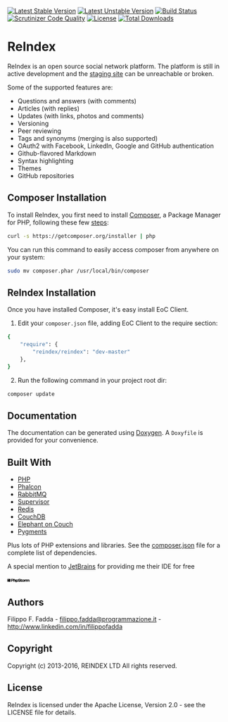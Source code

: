 [![Latest Stable Version](https://poser.pugx.org/reindex/reindex/v/stable.png)](https://packagist.org/packages/reindex/reindex)
[![Latest Unstable Version](https://poser.pugx.org/reindex/reindex/v/unstable.png)](https://packagist.org/packages/reindex/reindex)
[![Build Status](https://scrutinizer-ci.com/g/dedalozzo/reindex/badges/build.png?b=master)](https://scrutinizer-ci.com/g/dedalozzo/reindex/build-status/master)
[![Scrutinizer Code Quality](https://scrutinizer-ci.com/g/dedalozzo/reindex/badges/quality-score.png?b=master)](https://scrutinizer-ci.com/g/dedalozzo/reindex/?branch=master)
[![License](https://poser.pugx.org/reindex/reindex/license.svg)](https://packagist.org/packages/3f/converter)
[![Total Downloads](https://poser.pugx.org/reindex/reindex/downloads.png)](https://packagist.org/packages/3f/converter)


ReIndex
========
ReIndex is an open source social network platform. The platform is still in active 
development and the [staging site](http://programmazione.me) can be unreachable or broken.

Some of the supported features are:

- Questions and answers (with comments)
- Articles (with replies)
- Updates (with links, photos and comments)
- Versioning
- Peer reviewing
- Tags and synonyms (merging is also supported)
- OAuth2 with Facebook, LinkedIn, Google and GitHub authentication
- Github-flavored Markdown
- Syntax highlighting
- Themes
- GitHub repositories


Composer Installation
---------------------

To install ReIndex, you first need to install [Composer](http://getcomposer.org/), a Package Manager for
PHP, following these few [steps](http://getcomposer.org/doc/00-intro.md#installation-nix):

```sh
curl -s https://getcomposer.org/installer | php
```

You can run this command to easily access composer from anywhere on your system:

```sh
sudo mv composer.phar /usr/local/bin/composer
```


ReIndex Installation
--------------------
Once you have installed Composer, it's easy install EoC Client.

1. Edit your `composer.json` file, adding EoC Client to the require section:
```sh
{
    "require": {
        "reindex/reindex": "dev-master"
    },
}
```
2. Run the following command in your project root dir:
```sh
composer update
```


Documentation
-------------
The documentation can be generated using [Doxygen](http://doxygen.org). A `Doxyfile` is provided for your convenience.


Built With
----------
- [PHP](http://php.net)
- [Phalcon](https://phalconphp.com)
- [RabbitMQ](https://www.rabbitmq.com)
- [Supervisor](http://supervisord.org)
- [Redis](http://redis.io)
- [CouchDB](http://couchdb.apache.org)
- [Elephant on Couch](http://elephantoncouch.com)
- [Pygments](http://pygments.org)

Plus lots of PHP extensions and libraries. See the [composer.json](https://github.com/dedalozzo/reindex/blob/master/composer.json)
file for a complete list of dependencies.


A special mention to [JetBrains](https://www.jetbrains.com/) for providing me their IDE for free   

<img alt="" src="./phpstorm-text.svg" width="50">

Authors
-------
Filippo F. Fadda - <filippo.fadda@programmazione.it> - <http://www.linkedin.com/in/filippofadda>


Copyright
---------
Copyright (c) 2013-2016, REINDEX LTD
All rights reserved.


License
-------
ReIndex is licensed under the Apache License, Version 2.0 - see the LICENSE file for details.